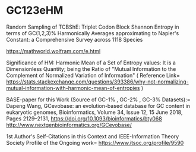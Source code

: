 # GC123eHM
Random Sampling of TCBShE: Triplet Codon Block Shannon Entropy in terms of GC(1,2,3)% Harmonically Averages approximating to Napier's Constant: a Comprehensive Survey across 1118 Species

https://mathworld.wolfram.com/e.html

Significance of HM: Harmonic Mean of a Set of Entropy values: It is a Dimensionless Quantity; being the Ratio of "Mutual Information to the Complement of Normalized Variation of Information" ( Reference Link= https://stats.stackexchange.com/questions/393386/why-not-normalizing-mutual-information-with-harmonic-mean-of-entropies )

BASE-paper for this Work (Source of GC-1% , GC-2% , GC-3% Datasets):= Dapeng Wang, GCevobase: an evolution-based database for GC content in eukaryotic genomes, Bioinformatics, Volume 34, Issue 12, 15 June 2018, Pages 2129–2131, https://doi.org/10.1093/bioinformatics/bty068 http://www.nextgenbioinformatics.org/GCevobase/

1st Author's Self-Citations in this Context and IEEE-Information Theory Society Profile of the Ongoing work= https://www.itsoc.org/profile/9590
